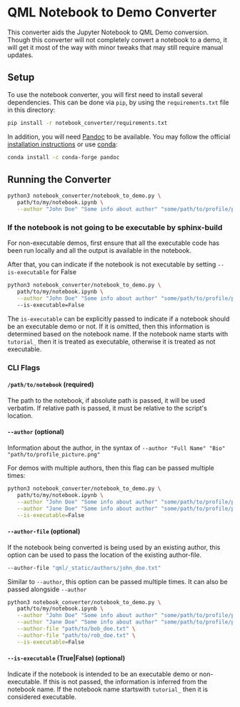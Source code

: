 # QML Notebook to Demo Converter
This converter aids the Jupyter Notebook to QML Demo conversion. Though this converter will not completely convert
a notebook to a demo, it will get it most of the way with minor tweaks that may still require manual updates.

## Setup

To use the notebook converter, you will first need to install several dependencies.
This can be done via `pip`, by using the `requirements.txt` file in this
directory:

```bash
pip install -r notebook_converter/requirements.txt
```

In addition, you will need [Pandoc](https://pandoc.org) to be available.
You may follow the official [installation instructions](https://pandoc.org/installing.html) or use [conda](https://docs.conda.io/):

```bash
conda install -c conda-forge pandoc
```

## Running the Converter
```bash
python3 notebook_converter/notebook_to_demo.py \
   path/to/my/notebook.ipynb \
   --author "John Doe" "Some info about author" "some/path/to/profile/picture/john_doe.png"
```

### If the notebook is not going to be executable by sphinx-build
For non-executable demos, first ensure that all the executable code has been run locally and all the output is 
available in the notebook.

After that, you can indicate if the notebook is not executable by setting `--is-executable` for False

```bash
python3 notebook_converter/notebook_to_demo.py \
   path/to/my/notebook.ipynb \
   --author "John Doe" "Some info about author" "some/path/to/profile/picture/john_doe.png"
   --is-executable=False
```

The `is-executable` can be explicitly passed to indicate if a notebook should be an executable demo or not.
If it is omitted, then this information is determined based on the notebook name. If the notebook name starts with
`tutorial_` then it is treated as executable, otherwise it is treated as not executable.

### CLI Flags

#### `/path/to/notebook` (required)
The path to the notebook, if absolute path is passed, it will be used verbatim. If relative path is passed,
it must be relative to the script's location.

#### `--author` (optional)
Information about the author, in the syntax of `--author "Full Name" "Bio" "path/to/profile_picture.png"`

For demos with multiple authors, then this flag can be passed multiple times:
```bash
python3 notebook_converter/notebook_to_demo.py \
   path/to/my/notebook.ipynb \
   --author "John Doe" "Some info about author" "some/path/to/profile/picture/john_doe.png" \
   --author "Jane Doe" "Some info about author" "some/path/to/profile/picture/jane_doe.png" \
   --is-executable=False
```

#### `--author-file` (optional)
If the notebook being converted is being used by an existing author, this option can be used to pass the location of the existing author-file.

```bash
--author-file "qml/_static/authors/john_doe.txt"
```

Similar to `--author`, this option can be passed multiple times. It can also be passed alongside `--author`

```bash
python3 notebook_converter/notebook_to_demo.py \
   path/to/my/notebook.ipynb \
   --author "John Doe" "Some info about author" "some/path/to/profile/picture/john_doe.png" \
   --author "Jane Doe" "Some info about author" "some/path/to/profile/picture/jane_doe.png" \
   --author-file "path/to/bob_doe.txt" \
   --author-file "path/to/rob_doe.txt" \
   --is-executable=False
```

#### `--is-executable` (True|False) (optional)
Indicate if the notebook is intended to be an executable demo or non-executable. If this is not passed,
the information is inferred from the notebook name. If the notebook name startswith `tutorial_` then it is
considered executable.

